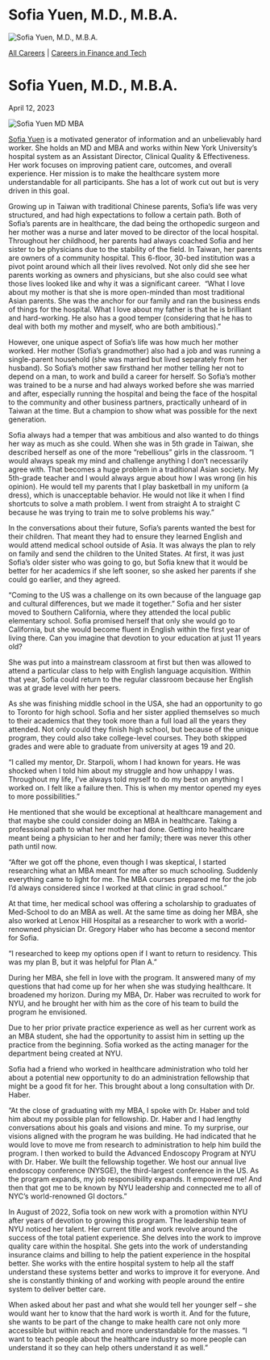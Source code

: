 # Sofia Yuen, M.D., M.B.A.

![Sofia Yuen, M.D., M.B.A.](https://madamambition.com/wp-content/uploads/2023/04/51_Sofia-Yuen-scaled.jpg)

[All Careers](https://madamambition.com/category/career-stories/all-careers/) | [Careers in Finance and Tech](https://madamambition.com/category/career-stories/careers-in-finance-and-tech/)

Sofia Yuen, M.D., M.B.A.
========================

April 12, 2023

![Sofia Yuen MD MBA](https://madamambition.com/wp-content/uploads/2023/04/51_Sofia-Yuen-scaled.jpg "Sofia Yuen MD MBA")

[Sofia Yuen](https://www.linkedin.com/in/sofia-yuen-md-mba-8984a4105/) is a motivated generator of information and an unbelievably hard worker. She holds an MD and MBA and works within New York University’s hospital system as an Assistant Director, Clinical Quality & Effectiveness. Her work focuses on improving patient care, outcomes, and overall experience. Her mission is to make the healthcare system more understandable for all participants. She has a lot of work cut out but is very driven in this goal.

Growing up in Taiwan with traditional Chinese parents, Sofia’s life was very structured, and had high expectations to follow a certain path. Both of Sofia’s parents are in healthcare, the dad being the orthopedic surgeon and her mother was a nurse and later moved to be director of the local hospital. Throughout her childhood, her parents had always coached Sofia and her sister to be physicians due to the stability of the field. In Taiwan, her parents are owners of a community hospital. This 6-floor, 30-bed institution was a pivot point around which all their lives revolved. Not only did she see her parents working as owners and physicians, but she also could see what those lives looked like and why it was a significant career.  “What I love about my mother is that she is more open-minded than most traditional Asian parents. She was the anchor for our family and ran the business ends of things for the hospital. What I love about my father is that he is brilliant and hard-working. He also has a good temper (considering that he has to deal with both my mother and myself, who are both ambitious).”

However, one unique aspect of Sofia’s life was how much her mother worked. Her mother (Sofia’s grandmother) also had a job and was running a single-parent household (she was married but lived separately from her husband). So Sofia’s mother saw firsthand her mother telling her not to depend on a man, to work and build a career for herself. So Sofia’s mother was trained to be a nurse and had always worked before she was married and after, especially running the hospital and being the face of the hospital to the community and other business partners, practically unheard of in Taiwan at the time. But a champion to show what was possible for the next generation.

Sofia always had a temper that was ambitious and also wanted to do things her way as much as she could. When she was in 5th grade in Taiwan, she described herself as one of the more “rebellious” girls in the classroom. “I would always speak my mind and challenge anything I don’t necessarily agree with. That becomes a huge problem in a traditional Asian society. My 5th-grade teacher and I would always argue about how I was wrong (in his opinion). He would tell my parents that I play basketball in my uniform (a dress), which is unacceptable behavior. He would not like it when I find shortcuts to solve a math problem. I went from straight A to straight C because he was trying to train me to solve problems his way.”

In the conversations about their future, Sofia’s parents wanted the best for their children. That meant they had to ensure they learned English and would attend medical school outside of Asia. It was always the plan to rely on family and send the children to the United States. At first, it was just Sofia’s older sister who was going to go, but Sofia knew that it would be better for her academics if she left sooner, so she asked her parents if she could go earlier, and they agreed.

“Coming to the US was a challenge on its own because of the language gap and cultural differences, but we made it together.” Sofia and her sister moved to Southern California, where they attended the local public elementary school. Sofia promised herself that only she would go to California, but she would become fluent in English within the first year of living there. Can you imagine that devotion to your education at just 11 years old?

She was put into a mainstream classroom at first but then was allowed to attend a particular class to help with English language acquisition. Within that year, Sofia could return to the regular classroom because her English was at grade level with her peers.

As she was finishing middle school in the USA, she had an opportunity to go to Toronto for high school. Sofia and her sister applied themselves so much to their academics that they took more than a full load all the years they attended. Not only could they finish high school, but because of the unique program, they could also take college-level courses. They both skipped grades and were able to graduate from university at ages 19 and 20.

“I called my mentor, Dr. Starpoli, whom I had known for years. He was shocked when I told him about my struggle and how unhappy I was. Throughout my life, I’ve always told myself to do my best on anything I worked on. I felt like a failure then. This is when my mentor opened my eyes to more possibilities.”

He mentioned that she would be exceptional at healthcare management and that maybe she could consider doing an MBA in healthcare. Taking a professional path to what her mother had done. Getting into healthcare meant being a physician to her and her family; there was never this other path until now.

“After we got off the phone, even though I was skeptical, I started researching what an MBA meant for me after so much schooling. Suddenly everything came to light for me. The MBA courses prepared me for the job I’d always considered since I worked at that clinic in grad school.”

At that time, her medical school was offering a scholarship to graduates of Med-School to do an MBA as well. At the same time as doing her MBA, she also worked at Lenox Hill Hospital as a researcher to work with a world-renowned physician Dr. Gregory Haber who has become a second mentor for Sofia.

“I researched to keep my options open if I want to return to residency. This was my plan B, but it was helpful for Plan A.”

During her MBA, she fell in love with the program. It answered many of my questions that had come up for her when she was studying healthcare. It broadened my horizon. During my MBA, Dr. Haber was recruited to work for NYU, and he brought her with him as the core of his team to build the program he envisioned. 

Due to her prior private practice experience as well as her current work as an MBA student, she had the opportunity to assist him in setting up the practice from the beginning. Sofia worked as the acting manager for the department being created at NYU. 

Sofia had a friend who worked in healthcare administration who told her about a potential new opportunity to do an administration fellowship that might be a good fit for her. This brought about a long consultation with Dr. Haber. 

“At the close of graduating with my MBA, I spoke with Dr. Haber and told him about my possible plan for fellowship. Dr. Haber and I had lengthy conversations about his goals and visions and mine. To my surprise, our visions aligned with the program he was building. He had indicated that he would love to move me from research to administration to help him build the program. I then worked to build the Advanced Endoscopy Program at NYU with Dr. Haber. We built the fellowship together. We host our annual live endoscopy conference (NYSGE), the third-largest conference in the US. As the program expands, my job responsibility expands. It empowered me! And then that got me to be known by NYU leadership and connected me to all of NYC’s world-renowned GI doctors.”

In August of 2022, Sofia took on new work with a promotion within NYU after years of devotion to growing this program. The leadership team of NYU noticed her talent. Her current title and work revolve around the success of the total patient experience. She delves into the work to improve quality care within the hospital. She gets into the work of understanding insurance claims and billing to help the patient experience in the hospital better. She works with the entire hospital system to help all the staff understand these systems better and works to improve it for everyone. And she is constantly thinking of and working with people around the entire system to deliver better care. 

When asked about her past and what she would tell her younger self – she would want her to know that the hard work is worth it. And for the future, she wants to be part of the change to make health care not only more accessible but within reach and more understandable for the masses. “I want to teach people about the healthcare industry so more people can understand it so they can help others understand it as well.”